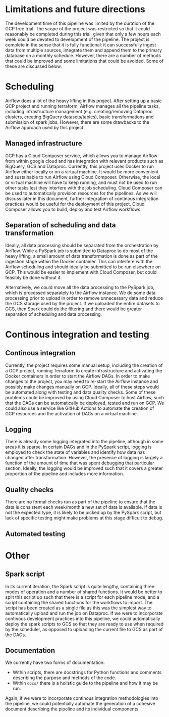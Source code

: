 Limitations and future directions
=================================

The development time of this pipeline was limited by the duration of the GCP free trial. The scope of the project was restricted so that it could reasonably be completed during this trial, given that only a few hours each week could be devoted to development of the pipeline. The project is complete in the sense that it is fully functional: it can successfully ingest data from multiple sources, integrate them and append them to the primary database on a monthly schedule. However, there are a number of methods that could be improved and some limitations that could be avoided. Some of these are discussed below.

# Scheduling

Airflow does a lot of the heavy lifting in this project. After setting up a basic GCP project and running terraform, Airflow manages all the pipeline tasks, including infrastructure management (e.g. creating/removing Dataproc clusters, creating BigQuery datasets/tables), basic transformations and submission of spark jobs. However, there are some drawbacks to the Airflow approach used by this project.

## Managed infrastructure

GCP has a Cloud Composer service, which allows you to manage Airflow from within google cloud and has integration with relevant products such as BigQuery, GCS and Dataproc. Currently, this project uses Docker to run Airflow either locally or on a virtual machine. It would be more convenient and sustainable to run Airflow using Cloud Composer. Otherwise, the local or virtual machine will have to keep running, and must not be used to run other tasks lest they interfere with the job scheduling. Cloud Composer can be used to automatically provision resources for the pipelines. As we will discuss later in this document, further integration of continous integration practices would be useful for the deployment of this project. Cloud Composer allows you to build, deploy and test Airflow workflows.

## Separation of scheduling and data transformation

Ideally, all data processing should be separated from the orchestration by Airflow. While a PySpark job is submitted to Dataproc to do most of the heavy lifting, a small amount of data transformation is done as part of the ingestion stage within the Docker container. This can interfere with the Airflow scheduling and should ideally be submitted to be run elsewhere on GCP. This would be easier to implement with Cloud Composer, but could feasibly be done without it. 

Alternatively, we could move all the data processing to the PySpark job, which is processed separately to the Airflow instance. We do some data processing prior to upload in order to remove unnecessary data and reduce the GCS storage used by the project. If we uploaded the entire datasets to GCS, then Spark could do the filtering and there would be greater separation of scheduling and data processing.

# Continous integration and testing

## Continous integration

Currently, the project requires some manual setup, including the creation of a GCP project, running Terraform to create infrastructure and activating the Docker containers in order to start the Airflow DAGs. In order to make changes to the project, you may need to re-start the Airflow instance and possibly make changes manually on GCP. Ideally, all of these steps would be automated along with testing and data quality checks. Some of these problems could be improved by using Cloud Composer to host Airflow, such that the DAGs can be automatically be deployed, tested and run on GCP. We could also use a service like GitHub Actions to automate the creation of GCP resources and the activation of DAGs on a virtual machine. 

## Logging

There is already some logging integrated into the pipeline, although in some areas it is sparse. In certain DAGs and in the PySpark script, logging is employed to check the state of variables and identify how data has changed after transformation. However, the presence of logging is largely a function of the amount of time that was spent debugging that particular section. Ideally, the logging would be improved such that it covers a greater proportion of the pipeline and includes more information.

## Quality checks

There are no formal checks run as part of the pipeline to ensure that the data is consistent each week/month a new set of data is available. If data is not the expected type, it is likely to be picked up by the PySpark script, but lack of specific testing might make problems at this stage difficult to debug. 

## Automated testing



# Other

## Spark script

In its current iteration, the Spark script is quite lengthy, containing three modes of operation and a number of shared functions. It would be better to split this script up such that there is a script for each pipeline mode, and a script containing the shared functions for the workflows to import. The script has been created as a single file as this was the simplest way to automatically upload and run the job on Dataproc. If we were to incorporate continous development practices into this pipeline, we could automatically deploy the spark scripts to GCS so that they are ready to use when required by the scheduler, as opposed to uploading the current file to GCS as part of the DAGs.

## Documentation

We currently have two forms of documentation:
- Within scripts, there are docstrings for Python functions and comments describing the purpose and methods of the code. 
- Within `docs/` there is a holistic guide to the pipeline and how it may be run.

Again, if we were to incorporate continous integration methodologies into the pipeline, we could potentially automate the generation of a cohesive document describing the pipeline and its individual components.
